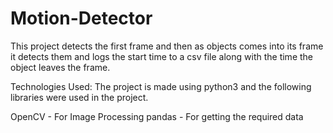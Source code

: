 # Motion-Detector
This project detects the first frame and then as objects comes into its frame it detects them and logs the start time to a csv file along with the time the object leaves the frame.

Technologies Used:
The project is made using python3 and the following libraries were used in the project.

OpenCV - For Image Processing
pandas - For getting the required data


